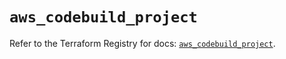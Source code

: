 # `aws_codebuild_project`

Refer to the Terraform Registry for docs: [`aws_codebuild_project`](https://registry.terraform.io/providers/hashicorp/aws/5.54.1/docs/resources/codebuild_project).
